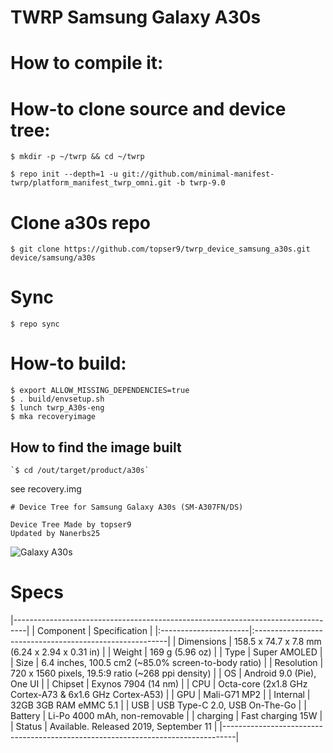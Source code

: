 # TWRP Samsung Galaxy A30s

# How to compile it:

# How-to clone source and device tree:
```
$ mkdir -p ~/twrp && cd ~/twrp

$ repo init --depth=1 -u git://github.com/minimal-manifest-twrp/platform_manifest_twrp_omni.git -b twrp-9.0
```
# Clone a30s repo
```
$ git clone https://github.com/topser9/twrp_device_samsung_a30s.git device/samsung/a30s
```
# Sync
```
$ repo sync
```
# How-to build:
```
$ export ALLOW_MISSING_DEPENDENCIES=true
$ . build/envsetup.sh
$ lunch twrp_A30s-eng
$ mka recoveryimage
```
## How to find the image built
```
`$ cd /out/target/product/a30s`
```
see recovery.img
```
# Device Tree for Samsung Galaxy A30s (SM-A307FN/DS)

Device Tree Made by topser9
Updated by Nanerbs25
```
![Galaxy A30s](https://fdn2.gsmarena.com/vv/bigpic/samsung-galaxy-a30s.jpg "Galaxy A30s")
# Specs
|---------------------------------------------------------------------------------|
|      Component        |          Specification                                  |
|:----------------------|:--------------------------------------------------------|
| Dimensions            | 158.5 x 74.7 x 7.8 mm (6.24 x 2.94 x 0.31 in)           |
| Weight                | 169 g (5.96 oz)                                         |
| Type                  | Super AMOLED                                            |
| Size                  | 6.4 inches, 100.5 cm2 (~85.0% screen-to-body ratio)     |
| Resolution            | 720 x 1560 pixels, 19.5:9 ratio (~268 ppi density)      |
| OS                    |  Android 9.0 (Pie), One UI                              |
| Chipset               | Exynos 7904 (14 nm)                                     |
| CPU                   | Octa-core (2x1.8 GHz Cortex-A73 & 6x1.6 GHz Cortex-A53) |
| GPU                   | Mali-G71 MP2                                            |
| Internal              | 32GB 3GB RAM eMMC 5.1                                   |
| USB                   | USB Type-C 2.0, USB On-The-Go                           |
| Battery               | Li-Po 4000 mAh, non-removable                           |
| charging              | Fast charging 15W                                       |
| Status                | Available. Released 2019, September 11                  |
|---------------------------------------------------------------------------------|
